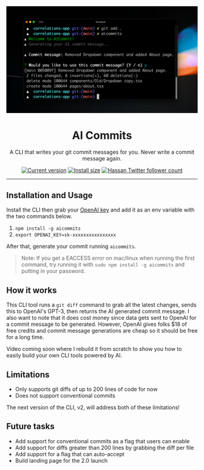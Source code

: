 <div align="center">
  <div>
    <img src="/screenshot.png" alt="AI Commits"/>
    <h1 align="center">AI Commits</h1>
  </div>
	<p>A CLI that writes your git commit messages for you. Never write a commit message again.</p>
	<a href="https://packagephobia.com/result?p=aicommits"><img src="https://badgen.net/packagephobia/install/aicommits" alt="Current version"></a>
	<a href="https://www.npmjs.com/package/aicommits"><img src="https://img.shields.io/npm/v/aicommits" alt="Install size"></a>
  <a href="https://twitter.com/nutlope">
    <img src="https://img.shields.io/twitter/follow/nutlope?style=flat&label=nutlope&logo=twitter&color=0bf&logoColor=fff" alt="Hassan Twitter follower count" />
  </a>
</div>

---

## Installation and Usage

Install the CLI then grab your [OpenAI key](https://openai.com/api/) and add it as an env variable with the two commands below.

1. `npm install -g aicommits`
2. `export OPENAI_KEY=sk-xxxxxxxxxxxxxxxx`

After that, generate your commit running `aicommits`.

> Note: If you get a EACCESS error on mac/linux when running the first command, try running it with `sudo npm install -g aicommits` and putting in your password.

## How it works

This CLI tool runs a `git diff` command to grab all the latest changes, sends this to OpenAI's GPT-3, then returns the AI generated commit message. I also want to note that it does cost money since data gets sent to OpenAI for a commit message to be generated. However, OpenAI gives folks $18 of free credits and commit message generations are cheap so it should be free for a long time.

Video coming soon where I rebuild it from scratch to show you how to easily build your own CLI tools powered by AI.

## Limitations

- Only supports git diffs of up to 200 lines of code for now
- Does not support conventional commits

The next version of the CLI, v2, will address both of these limitations!

## Future tasks

- Add support for conventional commits as a flag that users can enable
- Add support for diffs greater than 200 lines by grabbing the diff per file
- Add support for a flag that can auto-accept
- Build landing page for the 2.0 launch
